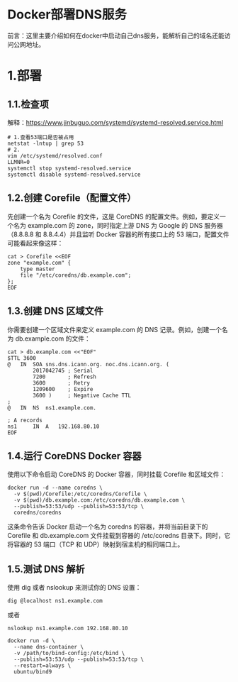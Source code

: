# 																			Docker部署DNS服务

前言：这里主要介绍如何在docker中启动自己dns服务，能解析自己的域名还能访问公网地址。

# 1.部署

## 1.1.检查项

解释：https://www.jinbuguo.com/systemd/systemd-resolved.service.html

```shell
# 1.查看53端口是否被占用
netstat -lntup | grep 53
# 2.
vim /etc/systemd/resolved.conf
LLMNR=0
systemctl stop systemd-resolved.service
systemctl disable systemd-resolved.service
```

## 1.2.创建 Corefile（配置文件）

先创建一个名为 Corefile 的文件，这是 CoreDNS 的配置文件。例如，要定义一个名为 example.com 的 zone，同时指定上游 DNS 为 Google 的 DNS 服务器（8.8.8.8 和 8.8.4.4）并且监听 Docker 容器的所有接口上的 53 端口，配置文件可能看起来像这样：

```shell
cat > Corefile <<EOF
zone "example.com" {
    type master
    file "/etc/coredns/db.example.com";
};
EOF
```

## 1.3.创建 DNS 区域文件

你需要创建一个区域文件来定义 example.com 的 DNS 记录。例如，创建一个名为 db.example.com 的文件：

```shell
cat > db.example.com <<"EOF"
$TTL 3600
@   IN  SOA sns.dns.icann.org. noc.dns.icann.org. (
        2017042745 ; Serial
        7200       ; Refresh
        3600       ; Retry
        1209600    ; Expire
        3600 )     ; Negative Cache TTL
;
@   IN  NS  ns1.example.com.

; A records
ns1     IN  A   192.168.80.10
EOF
```

## 1.4.运行 CoreDNS Docker 容器

使用以下命令启动 CoreDNS 的 Docker 容器，同时挂载 Corefile 和区域文件：

```shell
docker run -d --name coredns \
  -v $(pwd)/Corefile:/etc/coredns/Corefile \
  -v $(pwd)/db.example.com:/etc/coredns/db.example.com \
  --publish=53:53/udp --publish=53:53/tcp \
  coredns/coredns
```

这条命令告诉 Docker 启动一个名为 coredns 的容器，并将当前目录下的 Corefile 和 db.example.com 文件挂载到容器的 /etc/coredns 目录下。同时，它将容器的 53 端口（TCP 和 UDP）映射到宿主机的相同端口上。

## 1.5.测试 DNS 解析

使用 dig 或者 nslookup 来测试你的 DNS 设置：

```shell
dig @localhost ns1.example.com
```

或者

```shell
nslookup ns1.example.com 192.168.80.10
```





```shell
docker run -d \
  --name dns-container \
  -v /path/to/bind-config:/etc/bind \
  --publish=53:53/udp --publish=53:53/tcp \
  --restart=always \
  ubuntu/bind9
```





